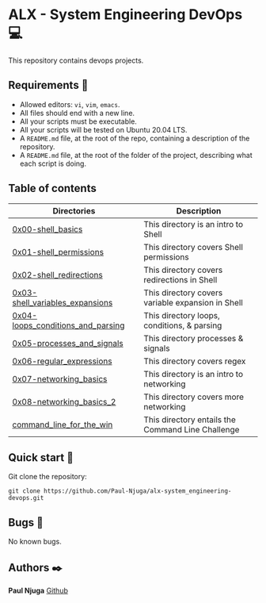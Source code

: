 # ALX - System Engineering DevOps :computer:

This repository contains devops projects.

## Requirements :bookmark_tabs:

* Allowed editors: ```vi```, ```vim```, ```emacs```.
* All files should end with a new line.
* All your scripts must be executable.
* All your scripts will be tested on Ubuntu 20.04 LTS.
* A ```README.md``` file, at the root of the repo, containing a description of the repository.
* A ```README.md``` file, at the root of the folder of the project, describing what each script is doing.

## Table of contents

Directories | Description
----------- | -----------
[0x00-shell_basics](./0x00-shell_basics) | This directory is an intro to Shell
[0x01-shell_permissions](./0x01-shell_permissions) | This directory covers Shell permissions
[0x02-shell_redirections](./0x02-shell_redirections) | This directory covers redirections in Shell
[0x03-shell_variables_expansions](./0x03-shell_variables_expansions) | This directory covers variable expansion in Shell
[0x04-loops_conditions_and_parsing](./0x04-loops_conditions_and_parsing) | This directory loops, conditions, & parsing
[0x05-processes_and_signals](./0x05-processes_and_signals) | This directory processes & signals
[0x06-regular_expressions](./0x06-regular_expressions) | This directory covers regex
[0x07-networking_basics](./0x07-networking_basics) | This directory is an intro to networking
[0x08-networking_basics_2](./0x08-networking_basics_2) | This directory covers more networking
[command_line_for_the_win](./command_line_for_the_win) | This directory entails the Command Line Challenge

## Quick start :runner:

Git clone the repository:

```git clone https://github.com/Paul-Njuga/alx-system_engineering-devops.git```

## Bugs :loudspeaker:

No known bugs.

## Authors :black_nib:

**Paul Njuga** [Github](https://github.com/Paul-Njuga)

